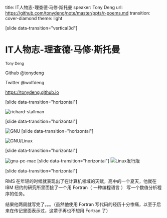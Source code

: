 title: IT人物志-理查德·马修·斯托曼
speaker: Tony Deng
url: https://github.com/tonydeng/note/master/ppts/r-poems.md
transition: cover-diamond
theme: light

[slide data-transition="vertical3d"]

# IT人物志-理查德·马修·斯托曼

<small>Tony Deng</small>

Github @tonydeng

Twitter @wolfdeng

https://tonydeng.github.io

[slide data-transition="horizontal"]

![richard-stallman](http://images.techhive.com/images/article/2015/05/richard-stallman-100586957-primary.idge.jpg)

[slide data-transition="horizontal"]

![GNU](https://upload.wikimedia.org/wikipedia/en/2/22/Heckert_GNU_white.svg)
[slide data-transition="horizontal"]


![GNU/Linux](https://s-media-cache-ak0.pinimg.com/originals/24/b4/6b/24b46b1ec82ed7d91e21389ab416b462.png)

[slide data-transition="horizontal"]

![gnu-pc-mac](http://boycottnovell.com/wp-content/uploads/2008/12/gnu-pc-mac.png)
[slide data-transition="horizontal"]
![Linux发行版](http://img.my.csdn.net/uploads/201301/30/1359517466_4649.png)

[slide data-transition="horizontal"]

RMS 在年轻的时候就表现出了在计算机领域的天赋，高中的一个夏天，他就在 IBM 纽约的研究所里面接了一个用 Fortran（ 一种编程语言 ） 写一个数值分析程序的任务。

结果他两周就写完了。。。（虽然他使用 Fortran 写代码的经历十分惨痛，以至于后来在传记里面表示过，这辈子再也不想用 Fortran 了）
